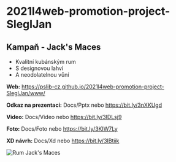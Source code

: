 # 2021l4web-promotion-project-SleglJan
## Kampaň - Jack's Maces

* Kvalitní kubánským rum
* S designovou lahví
* A neodolatelnou vůní

**Web:** https://pslib-cz.github.io/2021l4web-promotion-project-SleglJan/www/

**Odkaz na prezentaci:** Docs/Pptx nebo https://bit.ly/3nXKUgd

**Video:** Docs/Video nebo https://bit.ly/3IDLsj9

**Foto:** Docs/Foto nebo https://bit.ly/3KIW7Ly

**XD návrh:** Docs/Xd nebo https://bit.ly/3IBtiik

![Rum Jack's Maces](/docs/Foto/DSC06465.jpg)
